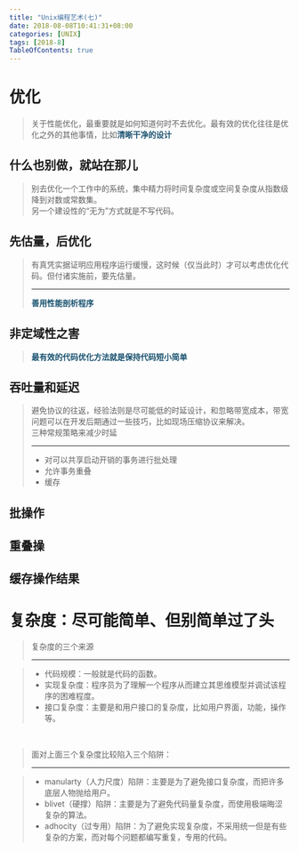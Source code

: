 ```yaml
---
title: "Unix编程艺术(七)"
date: 2018-08-08T10:41:31+08:00
categories: [UNIX]
tags: [2018-8]
TableOfContents: true
---
```


# 优化

> 关于性能优化，最重要就是如何知道何时不去优化。最有效的优化往往是优化之外的其他事情，比如<font color="#18516f"><strong>清晰干净的设计</strong></font>

## 什么也别做，就站在那儿

> 别去优化一个工作中的系统，集中精力将时间复杂度或空间复杂度从指数级降到对数或常数集。<br />
> 另一个建设性的“无为”方式就是不写代码。

## 先估量，后优化

> 有真凭实据证明应用程序运行缓慢，这时候（仅当此时）才可以考虑优化代码。但付诸实施前，要先估量。<hr />
> <font color="#18516f"><strong>善用性能剖析程序</strong></font>

## 非定域性之害

> <font color="#18516f"><strong>最有效的代码优化方法就是保持代码短小简单</strong></font>

## 吞吐量和延迟

> 避免协议的往返，经验法则是尽可能低的时延设计，和忽略带宽成本，带宽问题可以在开发后期通过一些技巧，比如现场压缩协议来解决。<br />
> 三种常规策略来减少时延<hr />
> + 对可以共享启动开销的事务进行批处理
> + 允许事务重叠
> + 缓存

## 批操作

## 重叠操

## 缓存操作结果

# 复杂度：尽可能简单、但别简单过了头

> 复杂度的三个来源<hr />

> + 代码规模：一般就是代码的函数。
> +  实现复杂度：程序员为了理解一个程序从而建立其思维模型并调试该程序的困难程度。
> + 接口复杂度：主要是和用户接口的复杂度，比如用户界面，功能，操作等。

<br />

> 面对上面三个复杂度比较陷入三个陷阱：<hr />

> + manularty（人力尺度）陷阱：主要是为了避免接口复杂度，而把许多底层人物抛给用户。
> + blivet（硬撑）陷阱：主要是为了避免代码量复杂度，而使用极端晦涩复杂的算法。
> + adhocity（过专用）陷阱：为了避免实现复杂度，不采用统一但是有些复杂的方案，而对每个问题都编写重复，专用的代码。
